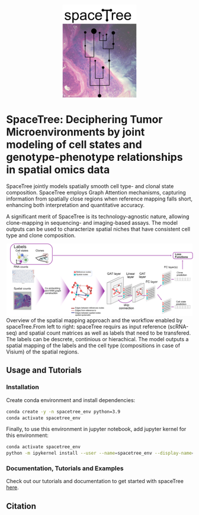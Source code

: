 <div style="text-align: center;">
  <img src="docs/space_tree.png" alt="spacetree logo" width="200"/>
</div>

SpaceTree: Deciphering Tumor Microenvironments by joint modeling of cell states and genotype-phenotype relationships in spatial omics data 
==============================

SpaceTree jointly models spatially smooth cell type- and clonal state composition.
SpaceTree employs Graph Attention mechanisms, capturing information from spatially close regions when reference mapping falls short, enhancing both interpretation and quantitative accuracy. 

A significant merit of SpaceTree is its technology-agnostic nature, allowing clone-mapping in sequencing- and imaging-based assays. 
The model outputs can be used to characterize spatial niches that have consistent cell type and clone composition.


<div style="text-align: center;">
  <img src="docs/schema.jpg" alt="spacetree logo" width="1000"/>
</div>
Overview of the spatial mapping approach and the workflow enabled by spaceTree.From left to right: spaceTree requirs as input reference (scRNA-seq) and spatial count matrices as well as labels that need to be transfered. The labels can be descrete, continious or hierachical. The model outputs a spatial mapping of the labels and the cell type (compositions in case of Visium) of the spatial regions.

## Usage and Tutorials


### Installation
Create conda environment and install dependencies:

```bash
conda create -y -n spacetree_env python=3.9
conda activate spacetree_env
```
Finally, to use this environment in jupyter notebook, add jupyter kernel for this environment:


```bash
conda activate spacetree_env
python -m ipykernel install --user --name=spacetree_env --display-name='spacetree_env'
```

### Documentation, Tutorials and Examples
Check out our tutorials and documentation to get started with spaceTree [here](https://pmbio.github.io/spaceTree/).

## Citation
